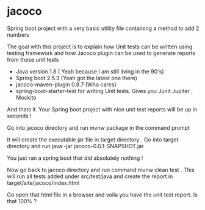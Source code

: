# jacoco

Spring boot project with a very basic utility file containing a method to add 2 numbers

The goal with this project is to explain how Unit tests can be written using testing
framework and how Jacoco plugin can be used to generate reports from these unit tests

- Java version 1.8 ( Yeah because I am still living in the 90's)
- Spring boot 2.5.3 (Yeah got the latest one there)
- jacoco-maven-plugin 0.8.7 (Who cares) 
- spring-boot-starter-test for writing Unit tests. Gives you Junit Jupiter , Mockito 

And thats it. Your Spring boot project with nice unit test reports will be up in seconds ! 

Go into jacoco directory and run mvnw package in the command prompt

It will create the executable jar file in target directory . Go into target directory and run java -jar jacoco-0.0.1-SNAPSHOT.jar 

You just ran a spring boot that did absolutely nothing !

Now go back to jacoco directory and run command mvnw clean test . This will run all tests added under src/test/java and create the report in target/site/jacoco/index.html

Go open that html file in a browser and voila you have the unit test report. Is that 100% ? 
